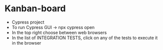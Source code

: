 # Kanban-board
- Cypress project
- To run Cypress GUI -> npx cypress open
- In the top right choose between web browsers
- In the list of INTEGRATION TESTS, click on any of the tests to execute it in the browser
